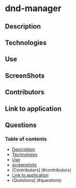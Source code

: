 # dnd-manager

## Description

## Technologies 

## Use

## ScreenShots

## Contributors

## Link to application

## Questions

### Table of contents

* [Description](#description)
* [Technoligies](#technologies)              
* [Use](#use)
* [screenshots](#screenshots)
* [Contributors] (#contributors)
* [Link to application](#link)
* [Questions] (#questions)